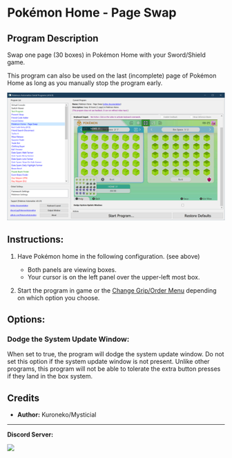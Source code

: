 # Pokémon Home - Page Swap

## Program Description

Swap one page (30 boxes) in Pokémon Home with your Sword/Shield game.

This program can also be used on the last (incomplete) page of Pokémon Home as long as you manually stop the program early.

<img src="images/PokemonHome-PageSwap-0.png ">

## Instructions:

1. Have Pokémon home in the following configuration. (see above)

   - Both panels are viewing boxes.
   - Your cursor is on the left panel over the upper-left most box.

2. Start the program in game or the [Change Grip/Order Menu](https://github.com/PokemonAutomation/Microcontroller/blob/master/Wiki/Programs/NintendoSwitch/ChangeGripOrderMenu.md) depending on which option you choose.

## Options:

### Dodge the System Update Window:

When set to true, the program will dodge the system update window. Do not set this option if the system update window is not present. Unlike other programs, this program will not be able to tolerate the extra button presses if they land in the box system.


## Credits

- **Author:** Kuroneko/Mysticial



<hr>

**Discord Server:** 

[<img src="https://canary.discordapp.com/api/guilds/695809740428673034/widget.png?style=banner2">](https://discord.gg/cQ4gWxN)


